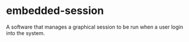 # embedded-session
A software that manages a graphical session to be run when a user login into the system.
